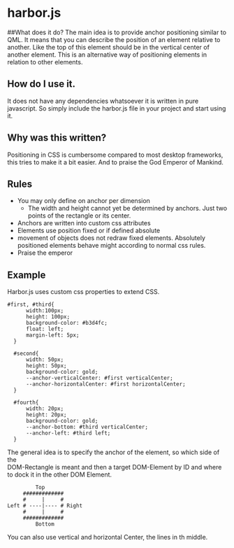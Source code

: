 # harbor.js

##What does it do?
The main idea is to provide anchor positioning similar to QML.
It means that you can describe the position of an element relative to another.
Like the top of this element should be in the vertical center of another element.
This is an alternative way of positioning elements in relation to other elements.

## How do I use it.

It does not have any dependencies whatsoever it is written in pure javascript.
So simply include the harbor.js file in your project and start using it.


## Why was this written?

Positioning in CSS is cumbersome compared to most desktop frameworks,
this tries to make it a bit easier. And to praise the God Emperor of Mankind.

## Rules

* You may only define on anchor per dimension
  * The width and height cannot yet be determined by anchors.
  Just two points of the rectangle or its center.
* Anchors are written into custom css attributes
* Elements use position fixed or if defined absolute
* movement of objects does not redraw fixed elements. 
  Absolutely positioned elements behave might according to normal css rules. 
* Praise the emperor

 

## Example
Harbor.js uses custom css properties to extend CSS.

````
#first, #third{
      width:100px;
      height: 100px;
      background-color: #b3d4fc;
      float: left;
      margin-left: 5px;
  }
  
  #second{
      width: 50px;
      height: 50px;
      background-color: gold;
      --anchor-verticalCenter: #first verticalCenter;
      --anchor-horizontalCenter: #first horizontalCenter;
  }

  #fourth{
      width: 20px;
      height: 20px;
      background-color: gold;
      --anchor-bottom: #third verticalCenter;
      --anchor-left: #third left;
  }
````
The general idea is to specify the anchor of the element, so which side of the   
DOM-Rectangle is meant and then a target DOM-Element by ID and where to dock it in the
other DOM Element.


````
         Top
     #############
     #     |     #
Left # ----|---- # Right
     #     |     #
     #############
         Bottom
````

You can also use vertical and horizontal Center, the lines in th middle.

